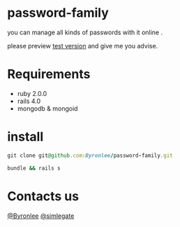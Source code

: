# password-family  
you can manage all kinds of passwords with it online . 

please preview [test version](http://passwordfamily.ginchenorlee.com) and give me you advise.


# Requirements

* ruby 2.0.0
* rails 4.0
* mongodb & mongoid 

# install

```ruby
git clone git@github.com:Byronlee/password-family.git

bundle && rails s
```

# Contacts us  

[@Byronlee](https://github.com/Byronlee)  [@simlegate](https://github.com/simlegate)  
